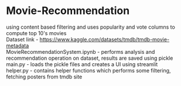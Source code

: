 # Movie-Recommendation
using content based filtering and uses popularity and vote columns to compute top 10's movies</br>
Dataset link - https://www.kaggle.com/datasets/tmdb/tmdb-movie-metadata</br>
MovieRecommendationSystem.ipynb - performs analysis and recommendation operation on dataset, results are saved using pickle</br>
main.py - loads the pickle files and creates a UI using streamlit</br>
helper.py - contains helper functions which performs some filtering, fetching posters from tmdb site</br>
